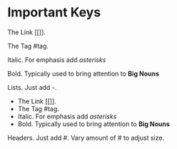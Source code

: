 # Important Keys

The Link [[]].

The Tag #tag.

Italic. For emphasis add *asterisks*

Bold. Typically used to bring attention to **Big Nouns**

Lists. Just add -.
- The Link [[]].
- The Tag #tag.
- Italic. For emphasis add *asterisks*
- Bold. Typically used to bring attention to **Big Nouns**

Headers. Just add #. Vary amount of # to adjust size.